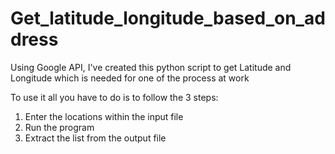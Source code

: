 # Get_latitude_longitude_based_on_address
Using Google API, I've created this python script to get Latitude and Longitude which is needed for one of the process at work

To use it all you have to do is to follow the 3 steps:
1. Enter the locations within the input file
2. Run the program
3. Extract the list from the output file
